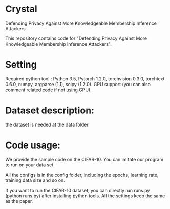 # Crystal
Defending Privacy Against More Knowledgeable Membership Inference Attackers

This repository contains code for "Defending Privacy Against More Knowledgeable Membership Inference Attackers". 

# Setting

Required python tool : Python 3.5, Pytorch 1.2.0, torchvision 0.3.0, torchtext 0.6.0, numpy, argparse (1.1), scipy (1.2.0). GPU support (you can also comment related code if not using GPU). 



# Dataset description: 

the dataset is needed at the data folder

# Code usage: 

We provide the sample code on the CIFAR-10. You can imitate our program to run on your data set.

All the configs is in the config folder, including the epochs, learning rate, training data size and so on.

If you want to run the CIFAR-10 dataset, you can directly run runs.py (python runs.py) after installing python tools. All the settings keep the same as the paper. 
